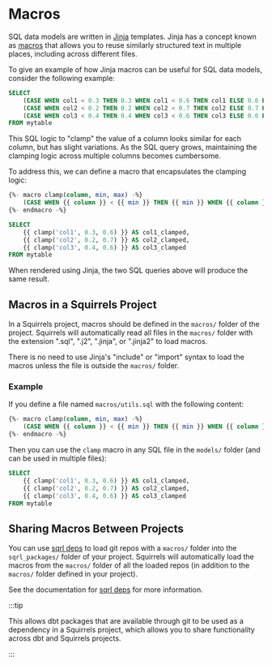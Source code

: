 # Macros

SQL data models are written in [Jinja](https://jinja.palletsprojects.com/en/stable/) templates. Jinja has a concept known as [macros](https://jinja.palletsprojects.com/en/stable/templates/#macros) that allows you to reuse similarly structured text in multiple places, including across different files.

To give an example of how Jinja macros can be useful for SQL data models, consider the following example:

```sql
SELECT
    (CASE WHEN col1 < 0.3 THEN 0.3 WHEN col1 < 0.6 THEN col1 ELSE 0.6 END) AS col1_clamped,
    (CASE WHEN col2 < 0.2 THEN 0.2 WHEN col2 < 0.7 THEN col2 ELSE 0.7 END) AS col2_clamped,
    (CASE WHEN col3 < 0.4 THEN 0.4 WHEN col3 < 0.6 THEN col3 ELSE 0.6 END) AS col3_clamped
FROM mytable
```

This SQL logic to "clamp" the value of a column looks similar for each column, but has slight variations. As the SQL query grows, maintaining the clamping logic across multiple columns becomes cumbersome.

To address this, we can define a macro that encapsulates the clamping logic:

```sql
{%- macro clamp(column, min, max) -%}
    (CASE WHEN {{ column }} < {{ min }} THEN {{ min }} WHEN {{ column }} < {{ max }} THEN {{ column }} ELSE {{ max }} END)
{%- endmacro -%}

SELECT
    {{ clamp('col1', 0.3, 0.6) }} AS col1_clamped,
    {{ clamp('col2', 0.2, 0.7) }} AS col2_clamped,
    {{ clamp('col3', 0.4, 0.6) }} AS col3_clamped
FROM mytable
```

When rendered using Jinja, the two SQL queries above will produce the same result.

## Macros in a Squirrels Project

In a Squirrels project, macros should be defined in the `macros/` folder of the project. Squirrels will automatically read all files in the `macros/` folder with the extension ".sql", ".j2", ".jinja", or ".jinja2" to load macros. 

There is no need to use Jinja's "include" or "import" syntax to load the macros unless the file is outside the `macros/` folder.

### Example

If you define a file named `macros/utils.sql` with the following content:

```sql
{%- macro clamp(column, min, max) -%}
    (CASE WHEN {{ column }} < {{ min }} THEN {{ min }} WHEN {{ column }} < {{ max }} THEN {{ column }} ELSE {{ max }} END)
{%- endmacro -%}
```

Then you can use the `clamp` macro in any SQL file in the `models/` folder (and can be used in multiple files):

```sql
SELECT
    {{ clamp('col1', 0.3, 0.6) }} AS col1_clamped,
    {{ clamp('col2', 0.2, 0.7) }} AS col2_clamped,
    {{ clamp('col3', 0.4, 0.6) }} AS col3_clamped
FROM mytable
```

## Sharing Macros Between Projects

You can use [sqrl deps] to load git repos with a `macros/` folder into the `sqrl_packages/` folder of your project. Squirrels will automatically load the macros from the `macros/` folder of all the loaded repos (in addition to the `macros/` folder defined in your project).

See the documentation for [sqrl deps] for more information.

:::tip

This allows dbt packages that are available through git to be used as a dependency in a Squirrels project, which allows you to share functionality across dbt and Squirrels projects.

:::


[sqrl deps]: ../../references/cli/deps
